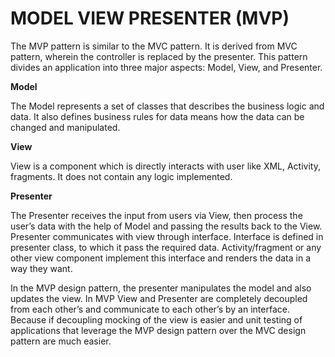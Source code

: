 # MODEL VIEW PRESENTER (MVP)

The MVP pattern is similar to the MVC pattern. It is derived from MVC pattern, wherein the controller is replaced by the presenter. This pattern divides an application into three major aspects: Model, View, and Presenter.

<b>Model</b>

The Model represents a set of classes that describes the business logic and data. It also defines business rules for data means how the data can be changed and manipulated.

<b>View</b>

View is a component which is directly interacts with user like XML, Activity, fragments. It does not contain any logic implemented.

<b>Presenter</b>

The Presenter receives the input from users via View, then process the user’s data with the help of Model and passing the results back to the View. Presenter communicates with view through interface. Interface is defined in presenter class, to which it pass the required data. Activity/fragment or any other view component implement this interface and renders the data in a way they want.

In the MVP design pattern, the presenter manipulates the model and also updates the view. In MVP View and Presenter are completely decoupled from each other’s and communicate to each other’s by an interface. Because if decoupling mocking of the view is easier and unit testing of applications that leverage the MVP design pattern over the MVC design pattern are much easier.
